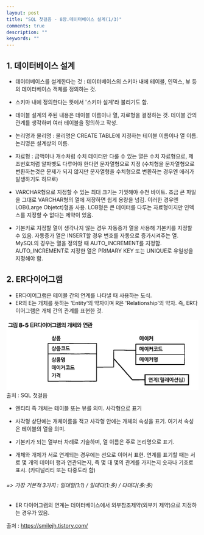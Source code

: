 ```yaml
---
layout: post
title: "SQL 첫걸음 - 8장.데이터베이스 설계(1/3)"
comments: true
description: ""
keywords: ""
---
```


## 1. 데이터베이스 설계

- 데이터베이스를 설계한다는 것 : 데이터베이스의 스키마 내에 테이블, 인덱스, 뷰 등의 데이터베이스 객체를 정의하는 것. 

- 스키마 내에 정의한다는 뜻에서 '스키마 설계'라 불리기도 함.

- 테이블 설계의 주된 내용은 테이블 이름이나 열, 자료형을 결정하는 것. 테이블 간의 관계를 생각하며 여러 테이블을 정의하고 작성. 

- 논리명과 물리명 : 물리명은 CREATE TABLE에 지정하는 테이블 이름이나 열 이름.  논리명은 설계상의 이름.

- 자료형 : 금액이나 개수처럼 수치 데이터만 다룰 수 있는 열은 수치 자료형으로, 제조번호처럼 알파벳도 다루어야 한다면 문자열형으로 지정 (수치형을 문자열형으로 변환하는것은 문제가 되지 않지만 문자열형을 수치형으로 변환하는 경우엔 에러가 발생하기도 하므로)

- VARCHAR형으로 지정할 수 있는 최대 크기는 기껏해야 수천 바이트. 조금 큰 파일을 그대로 VARCHAR형의 열에 저장하면 쉽게 용량을 넘김. 이러한 경우엔 LOB(Large Objetct)형을 사용. LOB형은 큰 데이터를 다루는 자료형이지만 인덱스를 지정할 수 없다는 제약이 있음.

- 기본키로 지정할 열이 생각나지 않는 경우 자동증가 열을 사용해 기본키를 지정할 수 있음. 자동증가 열은 INSERT할 경우 번호를 자동으로 증가시켜주는 열. MySQL의 경우는 열을 정의할 때 AUTO_INCREMENT를 지정함. AUTO_INCREMENT로 지정한 열은 PRIMARY KEY 또는 UNIQUE로 유일성을 지정해야 함.   


## 2. ER다이어그램

- ER다이어그램은 테이블 간의 연계를 나타낼 때 사용하는 도식.
- ER의 E는 개체를 뜻하는 'Entity'의 약자이며 R은 'Relationship'의 약자. 즉, ER다이어그램은 개체 간의 관계를 표현한 것. 

![9976504E5BB0836F09](/images/sql_first_step/9976504E5BB0836F09.png)
출처 : SQL 첫걸음



- 엔티티 즉 개체는 테이블 또는 뷰를 의미. 사각형으로 표기

- 사각형 상단에는 개체이름을 적고 사각형 안에는 개체의 속성을 표기. 여기서 속성은 테이블의 열을 의미.

- 기본키가 되는 열부터 차례로 기술하며, 열 이름은 주로 논리명으로 표기.

- 개체와 개체가 서로 연계되는 경우에는 선으로 이어서 표현. 연계를 표기할 때는 서로 몇 개의 데이터 행과 연관되는지, 즉 몇 대 몇의 관계를 가지는지 숫자나 기호로 표시. (카디널리티 또는 다중도라 함)  

###### => 가장 기본적 3가지 : 일대일(1:1) / 일대다(1:多) / 다대다(多:多)  

- ER 다이어그램의 연계는 데이터베이스에서 외부참조제약(외부키 제약)으로 지정하는 경우가 있음. 


출처 : https://smilejh.tistory.com/